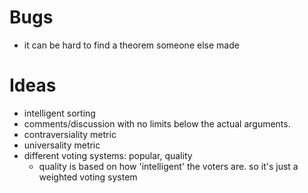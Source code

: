 # Bugs

- it can be hard to find a theorem someone else made

# Ideas

- intelligent sorting
- comments/discussion with no limits below the actual arguments.
- contraversiality metric
- universality metric
- different voting systems: popular, quality
    - quality is based on how 'intelligent' the voters are. so it's just a weighted voting system

